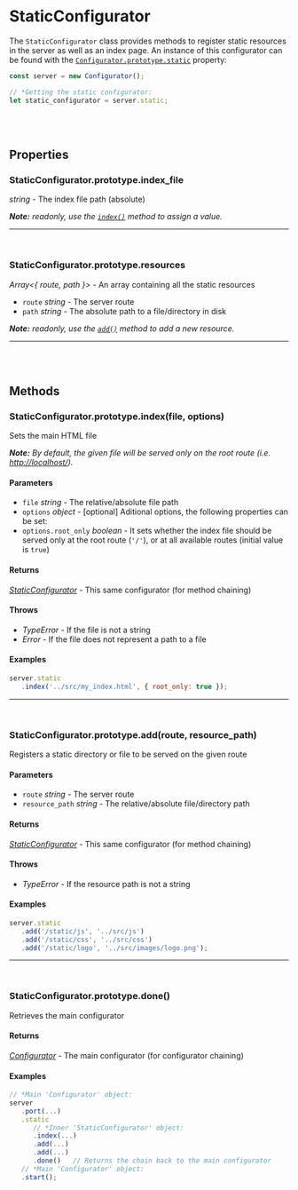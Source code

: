 # StaticConfigurator

The `StaticConfigurator` class provides methods to register static resources in the server as well as an index page. An instance of this configurator can be found with the [`Configurator.prototype.static`](configurator.md#configuratorprototypestatic) property:

```javascript
const server = new Configurator();

// *Getting the static configurator:
let static_configurator = server.static;
```

<br><br>

## Properties

### StaticConfigurator.prototype.index_file

_string_ \- The index file path (absolute)

_**Note:** readonly, use the_ [_`index()`_](#staticconfiguratorprototypeindexfile) _method to assign a value._

***

<br>

### StaticConfigurator.prototype.resources

_Array<{ route, path }>_ \- An array containing all the static resources

- `route` _string_ \- The server route
- `path` _string_ \- The absolute path to a file/directory in disk

_**Note:** readonly, use the_ [_`add()`_](#staticconfiguratorprototypeaddroute-resource_path) _method to add a new resource._

***

<br><br>

## Methods

### StaticConfigurator.prototype.index(file, options)

Sets the main HTML file

_**Note:** By default, the given file will be served only on the root route (i.e. <http://localhost/>)._

#### Parameters

- `file` _string_ \- The relative/absolute file path
- `options` _object_ \- \[optional\] Aditional options, the following properties can be set:
 - `options.root_only` _boolean_ \- It sets whether the index file should be served only at the root route (`'/'`), or at all available routes (initial value is `true`)

#### Returns

[_StaticConfigurator_](#) \- This same configurator (for method chaining)

#### Throws

- _TypeError_ \- If the file is not a string
- _Error_ \- If the file does not represent a path to a file

#### Examples

```javascript
server.static
   .index('../src/my_index.html', { root_only: true });
```

***

<br>

### StaticConfigurator.prototype.add(route, resource\_path)

Registers a static directory or file to be served on the given route

#### Parameters

- `route` _string_ \- The server route
- `resource_path` _string_ \- The relative/absolute file/directory path

#### Returns

[_StaticConfigurator_](#) \- This same configurator (for method chaining)

#### Throws

- _TypeError_ \- If the resource path is not a string

#### Examples

```javascript
server.static
   .add('/static/js', '../src/js')
   .add('/static/css', '../src/css')
   .add('/static/logo', '../src/images/logo.png');
```

***

<br>

### StaticConfigurator.prototype.done()

Retrieves the main configurator

#### Returns

[_Configurator_](configurator.md) \- The main configurator (for configurator chaining)

#### Examples

```javascript
// *Main 'Configurator' object:
server
   .port(...)
   .static
      // *Inner 'StaticConfigurator' object:
      .index(...)
      .add(...)
      .add(...)
      .done()   // Returns the chain back to the main configurator
   // *Main 'Configurator' object:
   .start();
```
